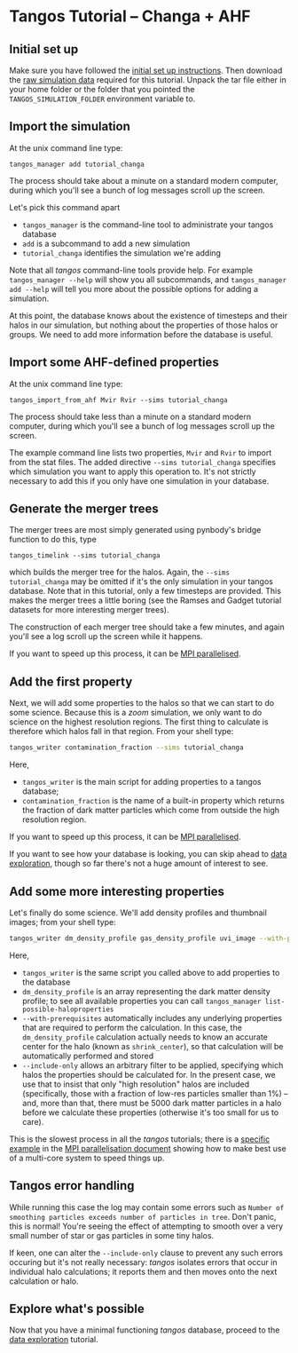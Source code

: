 Tangos Tutorial – Changa + AHF
==============================

Initial set up
--------------

Make sure you have followed the [initial set up instructions](../README.md). Then download the
[raw simulation data](http://star.ucl.ac.uk/~app/tangos/tutorial_changa.tar.gz) required for this tutorial.
Unpack the tar file either in your home folder or the folder that you pointed the `TANGOS_SIMULATION_FOLDER` environment
variable to.

Import the simulation
---------------------

At the unix command line type:

```
tangos_manager add tutorial_changa
```

The process should take about a minute on a standard modern computer, during which you'll see a bunch of log messages 
scroll up the screen.
 
 Let's pick this command apart
 
  * `tangos_manager` is the command-line tool to administrate your tangos database
  * `add` is a subcommand to add a new simulation
  * `tutorial_changa` identifies the simulation we're adding
 
Note that all _tangos_ command-line tools provide help. For example `tangos_manager --help` will show you all subcommands, and `tangos_manager add --help` will tell you more about the possible options for adding a simulation.
  
At this point, the database knows about the existence of timesteps and their halos in our simulation, but nothing about the properties of those halos or groups. We need to add more information before the database is useful.


Import some AHF-defined properties
----------------------------------

At the unix command line type:

```
tangos_import_from_ahf Mvir Rvir --sims tutorial_changa
```

The process should take less than a minute on a standard modern computer, during which you'll see a bunch of log messages scroll up the screen.

The example command line lists two properties, `Mvir` and `Rvir` to import from the stat files. The added directive 
`--sims tutorial_changa` specifies which simulation you want to apply this operation to. It's not strictly
necessary to add this if you only have one simulation in your database.

Generate the merger trees
-------------------------

The merger trees are most simply generated using pynbody's bridge function to do this, type

```
tangos_timelink --sims tutorial_changa
```

which builds the merger tree for the halos. Again, the `--sims tutorial_changa` may be omitted if it's the
only simulation in your tangos database. Note that in this tutorial, only a few timesteps are provided. This makes the merger
trees a little boring (see the Ramses and Gadget tutorial datasets for more interesting merger trees).

The construction of each merger tree should take a few minutes,  and again you'll see a log scroll up the screen while it happens.

If you want to speed up this process, it can be [MPI parallelised](mpi.md).

Add the first property
----------------------
 
Next, we will add some properties to the halos so that we can start to do some science. Because this is a _zoom_ simulation,
we only want to do science on the highest resolution regions. The first thing to calculate is therefore which halos fall
in that region. From your shell type:
```bash
tangos_writer contamination_fraction --sims tutorial_changa
```

Here,
 * `tangos_writer` is the main script for adding properties to a tangos database;
 * `contamination_fraction` is the name of a built-in property which returns the fraction of dark matter particles
   which come from outside the high resolution region.
   
If you want to speed up this process, it can be [MPI parallelised](mpi.md).

If you want to see how your database is looking, you can skip ahead to [data exploration](#explore-whats-possible), 
though so far there's not a huge amount of interest to see. 

Add some more interesting properties
------------------------------------

Let's finally do some science. We'll add density profiles and thumbnail images; 
from your shell type:
 
```bash
tangos_writer dm_density_profile gas_density_profile uvi_image --with-prerequisites --include-only="contamination_fraction<0.01 & NDM()>5000" --sims tutorial_changa  
```

Here,
 * `tangos_writer` is the same script you called above to add properties to the database
 * `dm_density_profile` is an array representing the dark matter density profile; to see all available properties
   you can call `tangos_manager list-possible-haloproperties`
 * `--with-prerequisites` automatically includes  any underlying properties that are required to perform the calculation. In this case,
   the `dm_density_profile` calculation actually needs to know an accurate center for the halo (known as `shrink_center`),
   so that calculation will be automatically performed and stored
 * `--include-only` allows an arbitrary filter to be applied, specifying which halos the properties should be calculated
   for. In the present case, we use that to insist that only "high resolution" halos are included (specifically, those
   with a fraction of low-res particles smaller than 1%) – and, more than that, there must be 5000 dark matter particles
   in a halo before we calculate these properties (otherwise it's too small for us to care). 
   
   
This is the slowest process in all the _tangos_ tutorials; there is a 
[specific example](mpi.md#tangos_writer_example) in the [MPI parallelisation document](mpi.md) showing how to make
best use of a multi-core system to speed things up.
   
Tangos error handling
---------------------

While running this case the log may contain some errors such as 
`Number of smoothing particles exceeds number of particles in tree`. Don't panic, this is normal! You're seeing
the effect of attempting to smooth over a very small number of star or gas particles in some tiny halos. 

If keen, one can alter the `--include-only` clause to prevent any such errors occuring but it's not really necessary: 
_tangos_ isolates errors that occur in individual halo calculations; it reports them and then moves onto the next
calculation or halo. 

 
 Explore what's possible
 -----------------------
 
 Now that you have a minimal functioning _tangos_ database, proceed to the [data exploration](data_exploration.md) tutorial.
